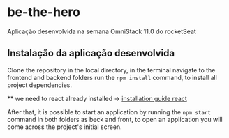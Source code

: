 # be-the-hero
Aplicação desenvolvida na semana OmniStack 11.0 do rocketSeat

## Instalação da aplicação desenvolvida 
 
Clone the repository in the local directory, in the terminal navigate to the frontend and backend folders run the <code>npm install</code> command, to install all project dependencies.

** we need to react already installed -> [installation guide react](https://makandracards.com/reactjs-quick/52419-install-reactjs-windows)

After that, it is possible to start an application by running the <code>npm start</code> command in both folders as beck and front, to open an application you will come across the project's initial screen.




